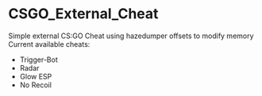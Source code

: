 # CSGO_External_Cheat
 Simple external CS:GO Cheat using hazedumper offsets to modify memory
Current available cheats:
* Trigger-Bot
* Radar
* Glow ESP
* No Recoil

